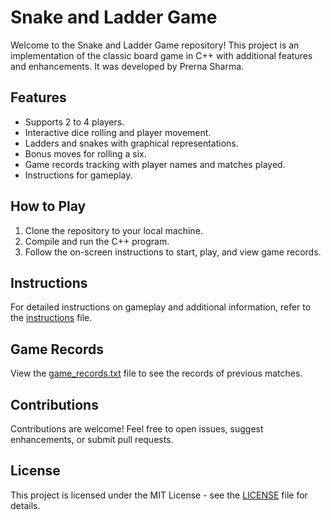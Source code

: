 <h1>Snake and Ladder Game</h1>

<p>Welcome to the Snake and Ladder Game repository! This project is an implementation of the classic board game in C++ with additional features and enhancements. It was developed by Prerna Sharma.</p>

<h2>Features</h2>
<ul>
    <li>Supports 2 to 4 players.</li>
    <li>Interactive dice rolling and player movement.</li>
    <li>Ladders and snakes with graphical representations.</li>
    <li>Bonus moves for rolling a six.</li>
    <li>Game records tracking with player names and matches played.</li>
    <li>Instructions for gameplay.</li>
</ul>

<h2>How to Play</h2>
<ol>
    <li>Clone the repository to your local machine.</li>
    <li>Compile and run the C++ program.</li>
    <li>Follow the on-screen instructions to start, play, and view game records.</li>
</ol>

<h2>Instructions</h2>
<p>For detailed instructions on gameplay and additional information, refer to the <a href="instructions.md">instructions</a> file.</p>

<h2>Game Records</h2>
<p>View the <a href="game_records.txt">game_records.txt</a> file to see the records of previous matches.</p>

<h2>Contributions</h2>
<p>Contributions are welcome! Feel free to open issues, suggest enhancements, or submit pull requests.</p>

<h2>License</h2>
<p>This project is licensed under the MIT License - see the <a href="LICENSE">LICENSE</a> file for details.</p>

